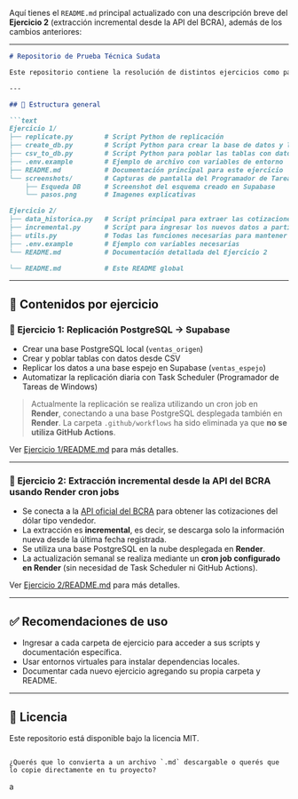 Aquí tienes el `README.md` principal actualizado con una descripción breve del **Ejercicio 2** (extracción incremental desde la API del BCRA), además de los cambios anteriores:

---

````md
# Repositorio de Prueba Técnica Sudata

Este repositorio contiene la resolución de distintos ejercicios como parte de una prueba técnica. Cada ejercicio se encuentra organizado en su propia carpeta con código fuente, scripts, y un `README.md` explicativo.

---

## 📁 Estructura general

```text
Ejercicio 1/
├── replicate.py        # Script Python de replicación
├── create_db.py        # Script Python para crear la base de datos y las tablas en PostgreSQL
├── csv_to_db.py        # Script Python para poblar las tablas con datos
├── .env.example        # Ejemplo de archivo con variables de entorno
├── README.md           # Documentación principal para este ejercicio
└── screenshots/        # Capturas de pantalla del Programador de Tareas en Windows
    ├── Esqueda DB      # Screenshot del esquema creado en Supabase
    └── pasos.png       # Imagenes explicativas

Ejercicio 2/
├── data_historica.py   # Script principal para extraer las cotizaciones históricas desde la API del BCRA
├── incremental.py      # Script para ingresar los nuevos datos a partir de la ultima fecha registrada en la base de datos
├── utils.py            # Todas las funciones necesarias para mantener el código limpio y escalable
├── .env.example        # Ejemplo con variables necesarias
└── README.md           # Documentación detallada del Ejercicio 2

└── README.md           # Este README global
````

---

## 📌 Contenidos por ejercicio

### 🔹 Ejercicio 1: Replicación PostgreSQL → Supabase

* Crear una base PostgreSQL local (`ventas_origen`)
* Crear y poblar tablas con datos desde CSV
* Replicar los datos a una base espejo en Supabase (`ventas_espejo`)
* Automatizar la replicación diaria con Task Scheduler (Programador de Tareas de Windows)

> Actualmente la replicación se realiza utilizando un cron job en **Render**, conectando a una base PostgreSQL desplegada también en **Render**.
> La carpeta `.github/workflows` ha sido eliminada ya que **no se utiliza GitHub Actions**.

Ver [Ejercicio 1/README.md](Ejercicio%201/README.md) para más detalles.

---

### 🔹 Ejercicio 2: Extracción incremental desde la API del BCRA usando Render cron jobs

* Se conecta a la [API oficial del BCRA](https://api.bcra.gob.ar/) para obtener las cotizaciones del dólar tipo vendedor.
* La extracción es **incremental**, es decir, se descarga solo la información nueva desde la última fecha registrada.
* Se utiliza una base PostgreSQL en la nube desplegada en **Render**.
* La actualización semanal se realiza mediante un **cron job configurado en Render** (sin necesidad de Task Scheduler ni GitHub Actions).

Ver [Ejercicio 2/README.md](Ejercicio%202/README.md) para más detalles.

---

## ✅ Recomendaciones de uso

* Ingresar a cada carpeta de ejercicio para acceder a sus scripts y documentación específica.
* Usar entornos virtuales para instalar dependencias locales.
* Documentar cada nuevo ejercicio agregando su propia carpeta y README.

---

## 📄 Licencia

Este repositorio está disponible bajo la licencia MIT.

```

¿Querés que lo convierta a un archivo `.md` descargable o querés que lo copie directamente en tu proyecto?
```
a
